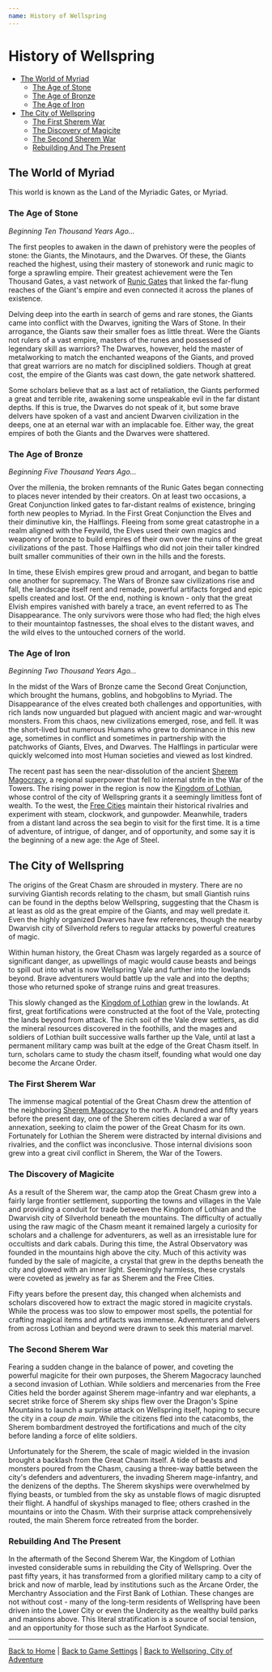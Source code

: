 ```yaml
---
name: History of Wellspring
---
```


# History of Wellspring

- [The World of Myriad](#the-world-of-myriad)
  - [The Age of Stone](#the-age-of-stone)
  - [The Age of Bronze](#the-age-of-bronze)
  - [The Age of Iron](#the-age-of-iron)
- [The City of Wellspring](#the-city-of-wellspring)
  - [The First Sherem War](#the-first-sherem-war)
  - [The Discovery of Magicite](#the-discovery-of-magicite)
  - [The Second Sherem War](#the-second-sherem-war)
  - [Rebuilding And The Present](#rebuilding-and-the-present)

## The World of Myriad

This world is known as the Land of the Myriadic Gates, or Myriad.

### The Age of Stone

*Beginning Ten Thousand Years Ago...*

The first peoples to awaken in the dawn of prehistory were the peoples of stone: the Giants, the Minotaurs, and the Dwarves. Of these, the Giants reached the highest, using their mastery of stonework and runic magic to forge a sprawling empire. Their greatest achievement were the Ten Thousand Gates, a vast network of [Runic Gates]({{site.baseurl}}/settings/wellspring/magic#the-runic-gates) that linked the far-flung reaches of the Giant's empire and even connected it across the planes of existence.

Delving deep into the earth in search of gems and rare stones, the Giants came into conflict with the Dwarves, igniting the Wars of Stone. In their arrogance, the Giants saw their smaller foes as little threat. Were the Giants not rulers of a vast empire, masters of the runes and possessed of legendary skill as warriors? The Dwarves, however, held the master of metalworking to match the enchanted weapons of the Giants, and proved that great warriors are no match for disciplined soldiers. Though at great cost, the empire of the Giants was cast down, the gate network shattered.

Some scholars believe that as a last act of retaliation, the Giants performed a great and terrible rite, awakening some unspeakable evil in the far distant depths. If this is true, the Dwarves do not speak of it, but some brave delvers have spoken of a vast and ancient Dwarven civilization in the deeps, one at an eternal war with an implacable foe. Either way, the great empires of both the Giants and the Dwarves were shattered.

### The Age of Bronze

*Beginning Five Thousand Years Ago...*

Over the millenia, the broken remnants of the Runic Gates began connecting to places never intended by their creators. On at least two occasions, a Great Conjunction linked gates to far-distant realms of existence, bringing forth new peoples to Myriad. In the First Great Conjunction the Elves and their diminutive kin, the Halflings. Fleeing from some great catastrophe in a realm aligned with the Feywild, the Elves used their own magics and weaponry of bronze to build empires of their own over the ruins of the great civilizations of the past. Those Halflings who did not join their taller kindred built smaller communities of their own in the hills and the forests.

In time, these Elvish empires grew proud and arrogant, and began to battle one another for supremacy. The Wars of Bronze saw civilizations rise and fall, the landscape itself rent and remade, powerful artifacts forged and epic spells created and lost. Of the end, nothing is known - only that the great Elvish empires vanished with barely a trace, an event referred to as The Disappearance. The only survivors were those who had fled; the high elves to their mountaintop fastnesses, the shoal elves to the distant waves, and the wild elves to the untouched corners of the world.

### The Age of Iron

*Beginning Two Thousand Years Ago...*

In the midst of the Wars of Bronze came the Second Great Conjunction, which brought the humans, goblins, and hobgoblins to Myriad. The Disappearance of the elves created both challenges and opportunities, with rich lands now unguarded but plagued with ancient magic and war-wrought monsters. From this chaos, new civilizations emerged, rose, and fell. It was the short-lived but numerous Humans who grew to dominance in this new age, sometimes in conflict and sometimes in partnership with the patchworks of Giants, Elves, and Dwarves. The Halflings in particular were quickly welcomed into most Human societies and viewed as lost kindred.

The recent past has seen the near-dissolution of the ancient [Sherem Magocracy]({{site.baseurl}}/settings/wellspring/geography#the-sherem-magocracy), a regional superpower that fell to internal strife in the War of the Towers. The rising power in the region is now the [Kingdom of Lothian]({{site.baseurl}}/settings/wellspring/geography#the-kingdom-of-lothian), whose control of the city of Wellspring grants it a seemingly limitless font of wealth. To the west, the [Free Cities]({{site.baseurl}}/settings/wellspring/geography#the-free-cities) maintain their historical rivalries and experiment with steam, clockwork, and gunpowder. Meanwhile, traders from a distant land across the sea begin to visit for the first time. It is a time of adventure, of intrigue, of danger, and of opportunity, and some say it is the beginning of a new age: the Age of Steel.

## The City of Wellspring

The origins of the Great Chasm are shrouded in mystery. There are no surviving Giantish records relating to the chasm, but small Giantish ruins can be found in the depths below Wellspring, suggesting that the Chasm is at least as old as the great empire of the Giants, and may well predate it. Even the highly organized Dwarves have few references, though the nearby Dwarvish city of Silverhold refers to regular attacks by powerful creatures of magic.

Within human history, the Great Chasm was largely regarded as a source of significant danger, as upwellings of magic would cause beasts and beings to spill out into what is now Wellspring Vale and further into the lowlands beyond. Brave adventurers would battle up the vale and into the depths; those who returned spoke of strange ruins and great treasures.

This slowly changed as the [Kingdom of Lothian]({{site.baseurl}}/settings/wellspring/geography#the-kingdom-of-lothian) grew in the lowlands. At first, great fortifications were constructed at the foot of the Vale, protecting the lands beyond from attack. The rich soil of the Vale drew settlers, as did the mineral resources discovered in the foothills, and the mages and soldiers of Lothian built successive walls farther up the Vale, until at last a permanent military camp was built at the edge of the Great Chasm itself. In turn, scholars came to study the chasm itself, founding what would one day become the Arcane Order.

### The First Sherem War

The immense magical potential of the Great Chasm drew the attention of the neighboring [Sherem Magocracy]({{site.baseurl}}/settings/wellspring/geography#the-sherem-magocracy) to the north. A hundred and fifty years before the present day, one of the Sherem cities declared a war of annexation, seeking to claim the power of the Great Chasm for its own. Fortunately for Lothian the Sherem were distracted by internal divisions and rivalries, and the conflict was inconclusive. Those internal divisions soon grew into a great civil conflict in Sherem, the War of the Towers.

### The Discovery of Magicite

As a result of the Sherem war, the camp atop the Great Chasm grew into a fairly large frontier settlement, supporting the towns and villages in the Vale and providing a conduit for trade between the Kingdom of Lothian and the Dwarvish city of Silverhold beneath the mountains. The difficulty of actually using the raw magic of the Chasm meant it remained largely a curiosity for scholars and a challenge for adventurers, as well as an irresistable lure for occultists and dark cabals. During this time, the Astral Observatory was founded in the mountains high above the city. Much of this activity was funded by the sale of magicite, a crystal that grew in the depths beneath the city and glowed with an inner light. Seemingly harmless, these crystals were coveted as jewelry as far as Sherem and the Free Cities.

Fifty years before the present day, this changed when alchemists and scholars discovered how to extract the magic stored in magicite crystals. While the process was too slow to empower most spells, the potential for crafting magical items and artifacts was immense. Adventurers and delvers from across Lothian and beyond were drawn to seek this material marvel.

### The Second Sherem War

Fearing a sudden change in the balance of power, and coveting the powerful magicite for their own purposes, the Sherem Magocracy launched a second invasion of Lothian. While soldiers and mercenaries from the Free Cities held the border against Sherem mage-infantry and war elephants, a secret strike force of Sherem sky ships flew over the Dragon's Spine Mountains to launch a surprise attack on Wellspring itself, hoping to secure the city in a *coup de main*. While the citizens fled into the catacombs, the Sherem bombardment destroyed the fortifications and much of the city before landing a force of elite soldiers.

Unfortunately for the Sherem, the scale of magic wielded in the invasion brought a backlash from the Great Chasm itself. A tide of beasts and monsters poured from the Chasm, causing a three-way battle between the city's defenders and adventurers, the invading Sherem mage-infantry, and the denizens of the depths. The Sherem skyships were overwhelmed by flying beasts, or tumbled from the sky as unstable flows of magic disrupted their flight. A handful of skyships managed to flee; others crashed in the mountains or into the Chasm. With their surprise attack comprehensively routed, the main Sherem force retreated from the border.

### Rebuilding And The Present

In the aftermath of the Second Sherem War, the Kingdom of Lothian invested considerable sums in rebuilding the City of Wellspring. Over the past fifty years, it has transformed from a glorified military camp to a city of brick and now of marble, lead by institutions such as the Arcane Order, the Merchantry Association and the First Bank of Lothian. These changes are not without cost - many of the long-term residents of Wellspring have been driven into the Lower City or even the Undercity as the wealthy build parks and mansions above. This literal stratification is a source of social tension, and an opportunity for those such as the Harfoot Syndicate.

---

[Back to Home]({{site.baseurl}}/)
|
[Back to Game Settings]({{site.baseurl}}/settings)
|
[Back to Wellspring, City of Adventure]({{site.baseurl}}/settings/wellspring)
